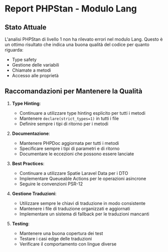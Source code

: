 # Report PHPStan - Modulo Lang

## Stato Attuale

L'analisi PHPStan di livello 1 non ha rilevato errori nel modulo Lang. Questo è un ottimo risultato che indica una buona qualità del codice per quanto riguarda:
- Type safety
- Gestione delle variabili
- Chiamate a metodi
- Accesso alle proprietà

## Raccomandazioni per Mantenere la Qualità

1. **Type Hinting**:
   - Continuare a utilizzare type hinting esplicito per tutti i metodi
   - Mantenere `declare(strict_types=1)` in tutti i file
   - Definire sempre i tipi di ritorno per i metodi

2. **Documentazione**:
   - Mantenere PHPDoc aggiornata per tutti i metodi
   - Specificare sempre i tipi di parametri e di ritorno
   - Documentare le eccezioni che possono essere lanciate

3. **Best Practices**:
   - Continuare a utilizzare Spatie Laravel Data per i DTO
   - Implementare Queueable Actions per le operazioni asincrone
   - Seguire le convenzioni PSR-12

4. **Gestione Traduzioni**:
   - Utilizzare sempre le chiavi di traduzione in modo consistente
   - Mantenere i file di traduzione organizzati e aggiornati
   - Implementare un sistema di fallback per le traduzioni mancanti

5. **Testing**:
   - Mantenere una buona copertura dei test
   - Testare i casi edge delle traduzioni
   - Verificare il comportamento con lingue diverse 